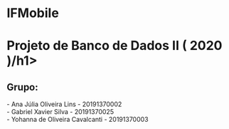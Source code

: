 # IFMobile

<h1>Projeto de Banco de Dados II ( 2020 )/h1>

<h2>Grupo: </h2>
- Ana Júlia Oliveira Lins - 20191370002<BR>
- Gabriel Xavier Silva - 20191370025<BR>
- Yohanna de Oliveira Cavalcanti - 20191370003
